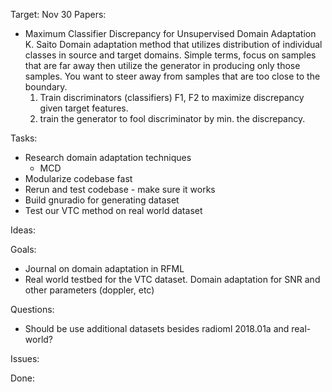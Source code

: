 Target: Nov 30
Papers:
+ Maximum Classifier Discrepancy for Unsupervised Domain Adaptation K. Saito
  Domain adaptation method that utilizes distribution of individual classes
  in source and target domains. Simple terms, focus on samples that are far
  away then utilize the generator in producing only those samples. You want to
  steer away from samples that are too close to the boundary.
    1. Train discriminators (classifiers) F1, F2 to maximize discrepancy given
       target features.
    2. train the generator to fool discriminator by min. the discrepancy.



Tasks:
+ Research domain adaptation techniques
    + MCD
+ Modularize codebase fast
+ Rerun and test codebase - make sure it works
+ Build gnuradio for generating dataset
+ Test our VTC method on real world dataset

Ideas:


Goals:
+ Journal on domain adaptation in RFML
+ Real world testbed for the VTC dataset. Domain adaptation for SNR and other
  parameters (doppler, etc)


Questions:
+ Should be use additional datasets besides radioml 2018.01a and real-world?


Issues:


Done:


